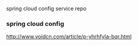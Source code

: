 spring cloud config service repo

### spring cloud config    
http://www.voidcn.com/article/p-yhrhfyla-bqr.html